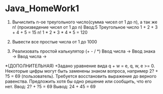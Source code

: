 ﻿# Java_HomeWork1
1. Вычислить n-ое треугольного число(сумма чисел от 1 до n), а так же n! (произведение чисел от 1 до n)
Ввод:5
Треугольное число 1 + 2 + 3 + 4 + 5 = 15
n! 1 * 2 * 3 * 4 * 5 = 120

2. Вывести все простые числа от 1 до 1000

3. Реализовать простой калькулятор (+ - / *)
Ввод числа ->
Ввод знака ->
Ввод числа ->


*(ДОПОЛНИТЕЛЬНАЯ) +Задано уравнение вида q + w = e, q, w, e >= 0.
Некоторые цифры могут быть заменены знаком вопроса, например 2? + ?5 = 69 (пользователь).
Требуется восстановить выражение до верного равенства.
Предложить хотя бы одно решение или сообщить, что его нет.
Ввод: 2? + ?5 = 69
Вывод: 24 + 45 = 69
